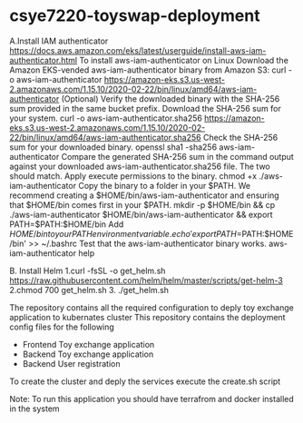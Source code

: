 # csye7220-toyswap-deployment
A.Install IAM authenticator https://docs.aws.amazon.com/eks/latest/userguide/install-aws-iam-authenticator.html
To install aws-iam-authenticator on Linux
Download the Amazon EKS-vended aws-iam-authenticator binary from Amazon S3:
curl -o aws-iam-authenticator https://amazon-eks.s3.us-west-2.amazonaws.com/1.15.10/2020-02-22/bin/linux/amd64/aws-iam-authenticator
(Optional) Verify the downloaded binary with the SHA-256 sum provided in the same bucket prefix.
Download the SHA-256 sum for your system.
curl -o aws-iam-authenticator.sha256 https://amazon-eks.s3.us-west-2.amazonaws.com/1.15.10/2020-02-22/bin/linux/amd64/aws-iam-authenticator.sha256
Check the SHA-256 sum for your downloaded binary.
openssl sha1 -sha256 aws-iam-authenticator
Compare the generated SHA-256 sum in the command output against your downloaded aws-iam-authenticator.sha256 file. The two should match.
Apply execute permissions to the binary.
chmod +x ./aws-iam-authenticator
Copy the binary to a folder in your $PATH. We recommend creating a $HOME/bin/aws-iam-authenticator and ensuring that $HOME/bin comes first in your $PATH.
mkdir -p $HOME/bin && cp ./aws-iam-authenticator $HOME/bin/aws-iam-authenticator && export PATH=$PATH:$HOME/bin
Add $HOME/bin to your PATH environment variable.
echo 'export PATH=$PATH:$HOME/bin' >> ~/.bashrc
Test that the aws-iam-authenticator binary works.
aws-iam-authenticator help
 
B. Install Helm
1.curl -fsSL -o get_helm.sh https://raw.githubusercontent.com/helm/helm/master/scripts/get-helm-3
2.chmod 700 get_helm.sh
3. ./get_helm.sh

The repository contains all the required configuration to deply toy exchange application to kubernates cluster
This repository contains the deployment config files for the following
- Frontend Toy exchange application
- Backend Toy exchange application
- Backend User registration

To create the cluster and deply the services 
execute the create.sh script


Note: To run this application you should have terrafrom and docker installed in the system
